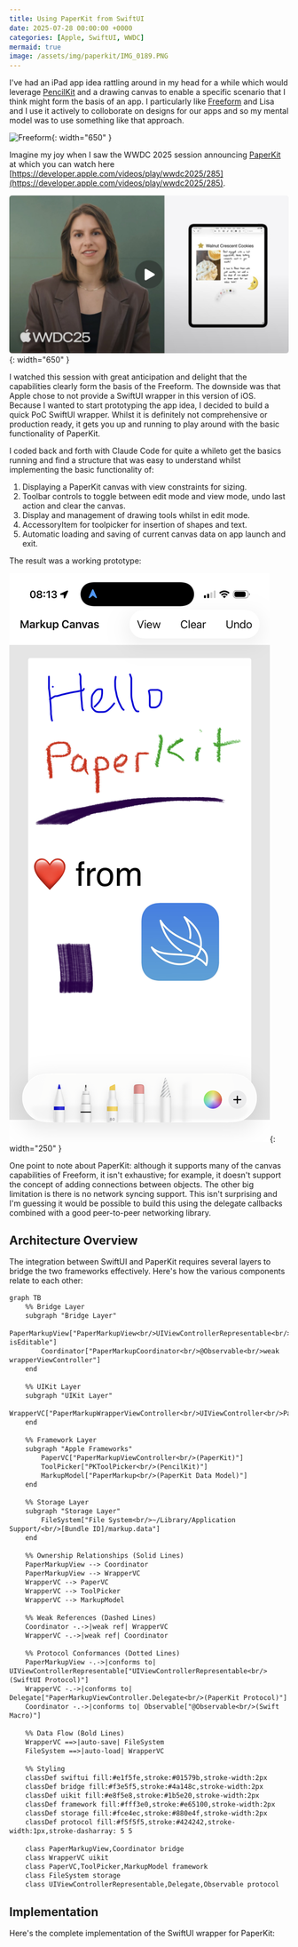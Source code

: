 ```yaml
---
title: Using PaperKit from SwiftUI
date: 2025-07-28 00:00:00 +0000
categories: [Apple, SwiftUI, WWDC]
mermaid: true
image: /assets/img/paperkit/IMG_0189.PNG
---
```


I've had an iPad app idea rattling around in my head for a while which would leverage [PencilKit](https://developer.apple.com/documentation/pencilkit) and a drawing canvas to enable a specific scenario that I think might form the basis of an app. I particularly like [Freeform](https://developer.apple.com/app-store/freeform/) and Lisa and I use it actively to colloborate on designs for our apps  and so my mental model was to use something like that approach.

![Freeform](/assets/img/paperkit/screenshot_freeform.PNG){: width="650" }

Imagine my joy when I saw the WWDC 2025 session announcing [PaperKit](https://developer.apple.com/documentation/paperkit) at which you can watch here [https://developer.apple.com/videos/play/wwdc2025/285](https://developer.apple.com/videos/play/wwdc2025/285).

![WWDC25 PaperKit session](/assets/img/paperkit/paperkit_session_image.jpeg){: width="650" }

I watched this session with great anticipation and delight that the capabilities clearly form the basis of the Freeform.  The downside was that Apple chose to not provide a SwiftUI wrapper in this version of iOS. Because I wanted to start prototyping the app idea, I decided to build a quick PoC SwiftUI wrapper. Whilst it is definitely not comprehensive or production ready, it gets you up and running to play around with the basic functionality of PaperKit.

I coded back and forth with Claude Code for quite a whileto get the basics running and find a structure that was easy to understand whilst implementing the basic functionality of:

1. Displaying a PaperKit canvas with view constraints for sizing.
2. Toolbar controls to toggle between edit mode and view mode, undo last action and clear the canvas.
3. Display and management of drawing tools whilst in edit mode.
4. AccessoryItem for toolpicker for insertion of shapes and text.
3. Automatic loading and saving of current canvas data on app launch and exit.

The result was a working prototype:

![Prototype](/assets/img/paperkit/screenshot_iPhone.PNG){: width="250" }

One point to note about PaperKit: although it supports many of the canvas capabilities of Freeform, it isn't exhaustive; for example, it doesn't support the concept of adding connections between objects.  The other big limitation is there is no network syncing support.  This isn't surprising and I'm guessing it would be possible to build this using the delegate callbacks combined with a good peer-to-peer networking library.

## Architecture Overview

The integration between SwiftUI and PaperKit requires several layers to bridge the two frameworks effectively. Here's how the various components relate to each other:

```mermaid
graph TB
    %% Bridge Layer  
    subgraph "Bridge Layer"
        PaperMarkupView["PaperMarkupView<br/>UIViewControllerRepresentable<br/>canvasSize, isEditable"]
        Coordinator["PaperMarkupCoordinator<br/>@Observable<br/>weak wrapperViewController"]
    end
    
    %% UIKit Layer
    subgraph "UIKit Layer"
        WrapperVC["PaperMarkupWrapperViewController<br/>UIViewController<br/>PaperMarkupViewController.Delegate"]
    end
    
    %% Framework Layer
    subgraph "Apple Frameworks"
        PaperVC["PaperMarkupViewController<br/>(PaperKit)"]
        ToolPicker["PKToolPicker<br/>(PencilKit)"]
        MarkupModel["PaperMarkup<br/>(PaperKit Data Model)"]
    end
    
    %% Storage Layer
    subgraph "Storage Layer"
        FileSystem["File System<br/>~/Library/Application Support/<br/>[Bundle ID]/markup.data"]
    end
    
    %% Ownership Relationships (Solid Lines)
    PaperMarkupView --> Coordinator
    PaperMarkupView --> WrapperVC
    WrapperVC --> PaperVC
    WrapperVC --> ToolPicker  
    WrapperVC --> MarkupModel
    
    %% Weak References (Dashed Lines)
    Coordinator -.->|weak ref| WrapperVC
    WrapperVC -.->|weak ref| Coordinator
    
    %% Protocol Conformances (Dotted Lines)
    PaperMarkupView -.->|conforms to| UIViewControllerRepresentable["UIViewControllerRepresentable<br/>(SwiftUI Protocol)"]
    WrapperVC -.->|conforms to| Delegate["PaperMarkupViewController.Delegate<br/>(PaperKit Protocol)"]
    Coordinator -.->|conforms to| Observable["@Observable<br/>(Swift Macro)"]
    
    %% Data Flow (Bold Lines)
    WrapperVC ==>|auto-save| FileSystem
    FileSystem ==>|auto-load| WrapperVC
    
    %% Styling
    classDef swiftui fill:#e1f5fe,stroke:#01579b,stroke-width:2px
    classDef bridge fill:#f3e5f5,stroke:#4a148c,stroke-width:2px  
    classDef uikit fill:#e8f5e8,stroke:#1b5e20,stroke-width:2px
    classDef framework fill:#fff3e0,stroke:#e65100,stroke-width:2px
    classDef storage fill:#fce4ec,stroke:#880e4f,stroke-width:2px
    classDef protocol fill:#f5f5f5,stroke:#424242,stroke-width:1px,stroke-dasharray: 5 5
    
    class PaperMarkupView,Coordinator bridge
    class WrapperVC uikit
    class PaperVC,ToolPicker,MarkupModel framework
    class FileSystem storage
    class UIViewControllerRepresentable,Delegate,Observable protocol
```

## Implementation

Here's the complete implementation of the SwiftUI wrapper for PaperKit:

<script src="https://gist.github.com/clarkezone/68eb3ee13b5607782ceb2e20cece4ab3.js"></script>
